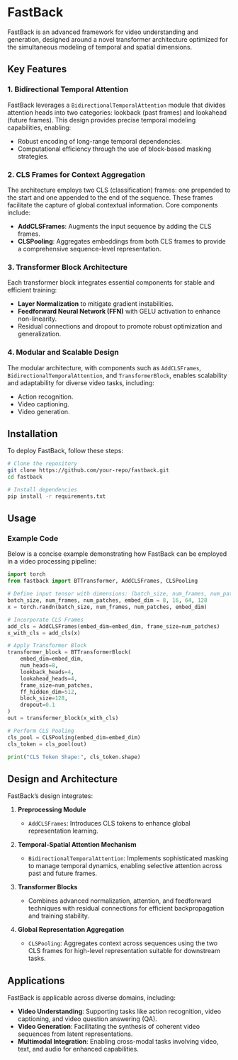 # FastBack

FastBack is an advanced framework for video understanding and generation, designed around a novel transformer architecture optimized for the simultaneous modeling of temporal and spatial dimensions. 
## Key Features

### 1. **Bidirectional Temporal Attention**
FastBack leverages a `BidirectionalTemporalAttention` module that divides attention heads into two categories: lookback (past frames) and lookahead (future frames). This design provides precise temporal modeling capabilities, enabling:

- Robust encoding of long-range temporal dependencies.
- Computational efficiency through the use of block-based masking strategies.

### 2. **CLS Frames for Context Aggregation**
The architecture employs two CLS (classification) frames: one prepended to the start and one appended to the end of the sequence. These frames facilitate the capture of global contextual information. Core components include:

- **AddCLSFrames**: Augments the input sequence by adding the CLS frames.
- **CLSPooling**: Aggregates embeddings from both CLS frames to provide a comprehensive sequence-level representation.

### 3. **Transformer Block Architecture**
Each transformer block integrates essential components for stable and efficient training:

- **Layer Normalization** to mitigate gradient instabilities.
- **Feedforward Neural Network (FFN)** with GELU activation to enhance non-linearity.
- Residual connections and dropout to promote robust optimization and generalization.

### 4. **Modular and Scalable Design**
The modular architecture, with components such as `AddCLSFrames`, `BidirectionalTemporalAttention`, and `TransformerBlock`, enables scalability and adaptability for diverse video tasks, including:

- Action recognition.
- Video captioning.
- Video generation.

## Installation

To deploy FastBack, follow these steps:

```bash
# Clone the repository
git clone https://github.com/your-repo/fastback.git
cd fastback

# Install dependencies
pip install -r requirements.txt
```

## Usage

### Example Code
Below is a concise example demonstrating how FastBack can be employed in a video processing pipeline:

```python
import torch
from fastback import BTTransformer, AddCLSFrames, CLSPooling

# Define input tensor with dimensions: (batch_size, num_frames, num_patches, embed_dim)
batch_size, num_frames, num_patches, embed_dim = 8, 16, 64, 128
x = torch.randn(batch_size, num_frames, num_patches, embed_dim)

# Incorporate CLS Frames
add_cls = AddCLSFrames(embed_dim=embed_dim, frame_size=num_patches)
x_with_cls = add_cls(x)

# Apply Transformer Block
transformer_block = BTTransformerBlock(
    embed_dim=embed_dim,
    num_heads=8,
    lookback_heads=4,
    lookahead_heads=4,
    frame_size=num_patches,
    ff_hidden_dim=512,
    block_size=128,
    dropout=0.1
)
out = transformer_block(x_with_cls)

# Perform CLS Pooling
cls_pool = CLSPooling(embed_dim=embed_dim)
cls_token = cls_pool(out)

print("CLS Token Shape:", cls_token.shape)
```

## Design and Architecture

FastBack’s design integrates:

1. **Preprocessing Module**
   - `AddCLSFrames`: Introduces CLS tokens to enhance global representation learning.

2. **Temporal-Spatial Attention Mechanism**
   - `BidirectionalTemporalAttention`: Implements sophisticated masking to manage temporal dynamics, enabling selective attention across past and future frames.

3. **Transformer Blocks**
   - Combines advanced normalization, attention, and feedforward techniques with residual connections for efficient backpropagation and training stability.

4. **Global Representation Aggregation**
   - `CLSPooling`: Aggregates context across sequences using the two CLS frames for high-level representation suitable for downstream tasks.

## Applications

FastBack is applicable across diverse domains, including:

- **Video Understanding**: Supporting tasks like action recognition, video captioning, and video question answering (QA).
- **Video Generation**: Facilitating the synthesis of coherent video sequences from latent representations.
- **Multimodal Integration**: Enabling cross-modal tasks involving video, text, and audio for enhanced capabilities.
